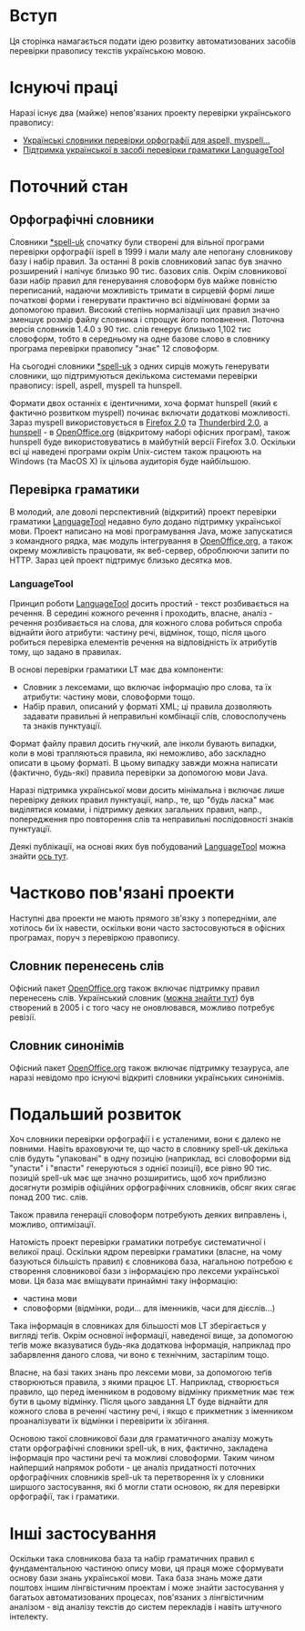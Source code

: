 # Вступ #

Ця сторінка намагається подати ідею розвитку автоматизованих засобів перевірки правопису текстів українською мовою.

# Існуючі праці #

Наразі існує два (майже) непов'язаних проекту перевірки українського правопису:
  * [Українські словники перевірки орфографії для aspell, myspell...](aspell_uk.md)
  * [Підтримка української в засобі перевірки граматики LanguageTool](grammar_uk.md)

# Поточний стан #

## Орфографічні словники ##
Словники [\*spell-uk](aspell_uk.md) спочатку були створені для вільної програми перевірки орфографії ispell в 1999 і мали малу але непогану словникову базу і набір правил.
За останні 8 років словниковий запас був значно розширений і налічує близько 90 тис. базових слів. Окрім словникової бази набір правил для генерування словоформ був майже повністю переписаний, надаючи можливість тримати в сирцевій формі лише початкові форми і генерувати практично всі відмінювані форми за допомогою правил. Високий степінь нормалізації цих правил значно зменшує розмір файлу словника і спрощує його поповнення.
Поточна версія словників 1.4.0 з 90 тис. слів генерує близько 1,102 тис словоформ, тобто в середньому на одне базове слово в словнику програма перевірки правопису "знає" 12 словоформ.

На сьогодні словники [\*spell-uk](aspell_uk.md) з одних сирців можуть генерувати словники, що підтримуються декількома системами перевірки правопису: ispell, aspell, myspell та hunspell.

Формати двох останніх є ідентичними, хоча формат hunspell (який є фактично розвитком myspell) починає включати додаткові можливості.
Зараз myspell використовується в [Firefox 2.0](http://en.www.mozilla.com/en/firefox/) та [Thunderbird 2.0](http://en.www.mozilla.com/en/thunderbird/), а [hunspell](http://hunspell.sourceforge.net/) - в [OpenOffice.org](http://www.openoffice.org/) (відкритому наборі офісних програм), також hunspell буде використовуватись в майбутній версії Firefox 3.0. Оскільки всі ці наведені програми окрім Unix-систем також працюють на Windows (та MacOS X) їх цільова аудиторія буде найбільшою.


## Перевірка граматики ##

В молодий, але доволі перспективний (відкритий) проект перевірки граматики [LanguageTool](http://www.languagetool.org/) недавно було додано підтримку української мови. Проект написано на мові програмування Java, може запускатися з командного рядка, має модуль інтегрування в [OpenOffice.org](http://www.openoffice.org/), а також окрему можливість працювати, як веб-сервер, оброблюючи запити по HTTP. Зараз цей проект підтримує близько десятка мов.

### LanguageTool ###

Принцип роботи [LanguageTool](http://www.languagetool.org/) досить простий - текст розбивається на речення. В середині кожного речення і проходить, власне, аналіз - речення розбивається на слова, для кожного слова робиться спроба віднайти його атрибути: частину речі, відмінок, тощо, після цього робиться перевірка елементів речення на відповідність їх атрибутів тому, що задано в правилах.

В основі перевірки граматики LT має два компоненти:
  * Словник з лексемами, що включає інформацію про слова, та їх атрибути: частину мови, словоформи тощо.
  * Набір правил, описаний у форматі XML; ці правила дозволяють задавати правильні й неправильні комбінації слів, словосполучень та знаків пунктуації.

Формат файлу правил досить гнучкий, але інколи бувають випадки, коли в мові трапляються правила, які неможливо, або заскладно описати в цьому форматі. В цьому випадку завжди можна написати (фактично, будь-які) правила перевірки за допомогою мови Java.

Наразі підтримка української мови досить мінімальна і включає лише перевірку деяких правил пунктуації, напр., те, що "будь ласка" має виділятися комами, і підтримку деяких загальних правил, напр., попередження про повторення слів та неправильні послідовності знаків пунктуації.

Деякі публікації, на основі яких був побудований [LanguageTool](http://www.languagetool.org/) можна знайти [ось тут](http://www.danielnaber.de/publications/).

# Частково пов'язані проекти #

Наступні два проекти не мають прямого зв'язку з попередніми, але хотілось би їх навести, оскільки вони часто застосовуються в офісних програмах, поруч з перевіркою правопису.

## Словник перенесень слів ##

Офісний пакет [OpenOffice.org](http://www.openoffice.org/) також включає підтримку правил перенесень слів. Український словник ([можна знайти тут](http://wiki.services.openoffice.org/wiki/Dictionaries#Ukrainian_.28Ukraine.29)) був створений в 2005 і с того часу не оновлювався, можливо потребує ревізії.

## Словник синонімів ##

Офісний пакет [OpenOffice.org](http://www.languagetool.org/) також включає підтримку тезауруса, але наразі невідомо про існуючі відкриті словники українських синонімів.


# Подальший розвиток #

Хоч словники перевірки орфографії і є усталеними, вони є далеко не повними. Навіть враховуючи те, що часто в словнику spell-uk декілька слів будуть "упаковані" в одну позицію (наприклад, всі словоформи від "упасти" і "впасти" генеруються з однієї позиції), все рівно 90 тис. позицій spell-uk має ще значно розширитись, щоб хоч приблизно досягнути розмірів офіційних орфографічних словників, обсяг яких сягає понад 200 тис. слів.

Також правила генерації словоформ потребують деяких виправлень і, можливо, оптимізації.

Натомість проект перевірки граматики потребує систематичної і великої праці. Оскільки ядром перевірки граматики (власне, на чому базуються більшість правил) є словникова база, нагальною потребою є створення словникової бази з інформацією про лексеми української мови. Ця база має вміщувати принаймні таку інформацію:
  * частина мови
  * словоформи (відмінки, роди... для іменників, часи для дієслів...)

Така інформація в словниках для більшості мов LT зберігається у вигляді теґів. Окрім основної інформації, наведеної вище, за допомогою теґів може вказуватися будь-яка додаткова інформація, наприклад про забарвлення даного слова, чи воно є технічним, застарілим тощо.

Власне, на базі таких знань про лексеми мови, за допомогою теґів створюються правила, з якими працює LT. Наприклад, створюється правило, що перед іменником в родовому відмінку прикметник має теж бути в цьому відмінку. Після цього завдання LT буде віднайти для кожного слова в реченні частину речі, і якщо є прикметник з іменником проаналізувати їх відмінки і перевірити їх збігання.

Основою такої словникової бази для граматичного аналізу можуть стати орфографічні словники spell-uk, в них, фактично, закладена інформація про частини речі та можливі словоформи. Таким чином найперший напрямок роботи - це аналіз придатності поточних орфографічних словників spell-uk та перетворення їх у словники ширшого застосування, які б могли стати основою, як для перевірки орфографії, так і граматики.


# Інші застосування #

Оскільки така словникова база та набір граматичних правил є фундаментальною частиною опису мови, ця праця може сформувати основу бази знань української мови. Така база знань може дати поштовх іншим лінгвістичним проектам і може знайти застосування у багатьох автоматизованих процесах, пов'язаних з лінгвістичним аналізом - від аналізу текстів до систем перекладів і навіть штучного інтелекту.